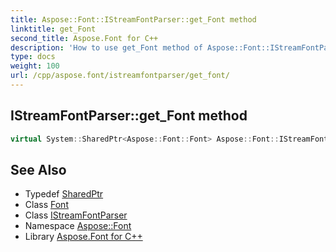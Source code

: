 ```yaml
---
title: Aspose::Font::IStreamFontParser::get_Font method
linktitle: get_Font
second_title: Aspose.Font for C++
description: 'How to use get_Font method of Aspose::Font::IStreamFontParser class in C++.'
type: docs
weight: 100
url: /cpp/aspose.font/istreamfontparser/get_font/
---
```

## IStreamFontParser::get_Font method




```cpp
virtual System::SharedPtr<Aspose::Font::Font> Aspose::Font::IStreamFontParser::get_Font()=0
```

## See Also

* Typedef [SharedPtr](../../../system/sharedptr/)
* Class [Font](../../font/)
* Class [IStreamFontParser](../)
* Namespace [Aspose::Font](../../)
* Library [Aspose.Font for C++](../../../)
